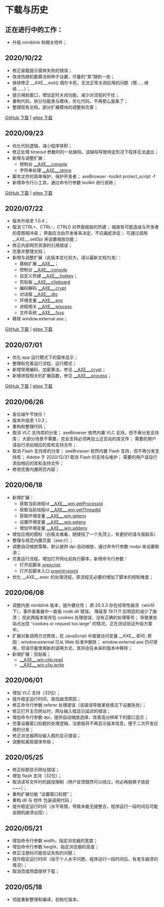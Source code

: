 # 下载与历史

## 正在进行中的工作：
- 升级 miniblink 和相关控件；

## 2020/10/22
- 修正装载提示窗体失败的错误；
- 改进伪随机数算法和种子设置，尽量的“真”随机一些；
- 继续修正 \_\_AXE\_\_.exit() 偶尔卡死，无法正常关闭应用的问题（嗯……继续……）；
- 提示捐助窗口，增加定时关闭功能，减少对流程的干扰；
- 重构代码，拆分功能类与模块，优化代码，不再那么面条了；
- 整理现有文档，部分扩展模块的调整和完善；

[GitHub 下载](https://raw.githubusercontent.com/Chanix/axeBrowserDoc/master/download/axeBrowser-20201022.zip) | 
[gitee 下载](https://gitee.com/chanix/axeBrowserDoc/raw/master/download/axeBrowser-20201022.zip)

## 2020/09/23
- 优化代码逻辑，减小程序体积；
- 修正处理 timeout 参数时的一处缺陷，该缺陷导致特定形况下程序无法退出；
- 新增与调整扩展：
    - 控制台            [\_\_AXE\_\_.console](AXE_console.md#axe_console)
    - 字符串处理        [\_\_AXE\_\_.string](AXE_string.md#axe_string)
- 脚本文件的简单保护，保护开发者；
    axeBrowser -toolkit protect_script -f <filename>
- 新增命令行小工具，通过命令行参数 toolkit 进行调用；


[GitHub 下载](https://raw.githubusercontent.com/Chanix/axeBrowserDoc/master/download/axeBrowser-20200923.zip) | 
[gitee 下载](https://gitee.com/chanix/axeBrowserDoc/raw/master/download/axeBrowser-20200923.zip)


## 2020/07/22
- 版本升级至 1.0.4；
- 取消 CTRL+、CTRL-、CTRL0 对界面缩放的热键；
        缩放有可能造成与开发者的意图相冲突；
        界面应当由开发者来决定，不应画蛇添足；
        可通过调用 \_\_AXE\_\_.setDpi 来设置缩放功能；
- 修正内部网页资源的引用错误；
- 完善并整理文档；
- 新增与调整扩展（此版本变化较大，请以最新文档为准）：
    - 基础扩展          [\_\_AXE\_\_](AXE_core.md#axe)；
    - 控制台            [\_\_AXE\_\_.console](AXE_console.md#axe_console)
    - 自定义热键        [\_\_AXE\_\_.hotkey](AXE_hotkey.md#axe_hotkey)；
    - 剪贴板            [\_\_AXE\_\_.clipboard](AXE_clipboard.md#axe_clipboard)
    - 编码解码          [\_\_AXE\_\_.crypt](AXE_process.md#axe_crypt)
    - 对话框            [\_\_AXE\_\_.dlg](AXE_dlg.md#axe_dlg)
    - 环境变量          [\_\_AXE\_\_.env](AXE_clipboard.md#axe_env)
    - 进程相关          [\_\_AXE\_\_.process](AXE_process.md#axe_process)
    - 文件系统          [\_\_AXE\_\_.fsys](AXE_fsys.md#axe_fsys)
- 移除 window.external.axe；


[GitHub 下载](https://raw.githubusercontent.com/Chanix/axeBrowserDoc/master/download/axeBrowser-20200722.zip) | 
[gitee 下载](https://gitee.com/chanix/axeBrowserDoc/raw/master/download/axeBrowser-20200722.zip) 


## 2020/07/01
- 优化 app 运行模式下的窗体显示；
- 整理和完善运行流程、运行模式；
- 新增常用编码、加密算法，参见 [\_\_AXE\_\_.crypt](AXE_crypt.md#axe_crypt)；
- 新增进程相关的扩展函数，参见 [\_\_AXE\_\_.process](AXE_process.md#axe_process)；


[GitHub 下载](https://raw.githubusercontent.com/Chanix/axeBrowserDoc/master/download/axeBrowser-20200701.zip) | 
[gitee 下载](https://gitee.com/chanix/axeBrowserDoc/raw/master/download/axeBrowser-20200701.zip) 


## 2020/06/26
- 各位端午节快乐！
- 版本升级至 1.0.3；
- 重构和整理代码；
- 取消 VLC 支持库的分发；
        axeBrowser 依然内置 VLC 支持，但不再分发支持库；
        大部分场景不需要，完全支持必须再加上近百兆的库文件；
        需要的用户请自行添加相应的库和支持文件；
- 取消 Flash 支持库的分发；
        axeBrowser 依然内置 Flash 支持，但不再分发支持库；
        Adobe 于 2020/12/31 取消 Flash 的支持与维护；
        需要的用户请自行添加相应的库和支持文件；
- 修改完善内置网页内容；


## 2020/06/18
- 新增扩展：
    - 获取当前进程id    [\_\_AXE\_\_.win.getProcessId](jscall.md#axe_win_getProcessId)
    - 获取当前线程id    [\_\_AXE\_\_.win.getThreadId](jscall.md#axe_win_getThreadId)
    - 获取环境变量      [\_\_AXE\_\_.win.getenv](jscall.md#axe_win_getenv)
    - 设置环境变量      [\_\_AXE\_\_.win.setenv](jscall.md#axe_win_setenv)
    - 增加环境变量      [\_\_AXE\_\_.win.addenv](jscall.md#axe_win_addenv)
- 增加应用的图标（白板太难看，随便找了一个先顶上，有更好的请与我联系）
- 整理与规范内置页面（axe://）；
- 调整自动缩放策略，默认提供 dpi 自动缩放，通过命令行参数 nodpi 来设置取消；
- 完善运行流程，增加打开网址前执行脚本，新增命令行参数：
    - 打开前脚本        [prescript](todo.md)
    - 打开前脚本入口    [preentrypoint](todo.md)
- 优化 \_\_AXE\_\_.exec 的处理流程，原流程无必要的增加了脚本的控制难度；

## 2020/06/08
- 调整内嵌 miniblink 版本，提升健壮性；
        原 20.3.3 存在经常性崩溃（win10下），事件查看器中一直报 node.dll 错误。
        降级至 19.11.11 后明显的减少了崩溃；
        但此两版本皆存在 cookies 处理错误，没有正确的处理等号；
        导致某些站点出现 “cookies or request too large” 的情况，正在测试验证升级方案中。
- 扩展对象调用方式修改，在 JavaScript 中直接访问变量 \_\_AXE\_\_ 即可;
        原因：window.external 已从 Web 标准中删除；
        window.external.axe 仍可使用，但请尽量使用新的调用方式，其将会在未来的版本中移除；
- 新增扩展：剪贴板；
    - [\_\_AXE\_\_.win.clip.read](jscall.md#axe_win_clip_read)
    - [\_\_AXE\_\_.win.clip.write](jscall.md#axe_win_clip_write)

## 2020/06/01
- 增加 VLC 支持（32位）；
- 提升稳定运行时间，查找崩溃原因；
- 修正命令行参数 referer 处理错误（该错误导致某些情况下设置失败）；
- 修正打开主页网址时，网址输入框显示延迟的错误；
- 增加命令行参数 dpi，提供自动缩放选择，改善高分辨率下的窗口显示；
- 完善设置窗口标题的处理逻辑，注册版将不再显示版本信息，便于二次开发应用的分发；
- 修正浏览器网址输入框的显示错误；
- 调整和美观窗体布局；

## 2020/05/25
- 修正标题显示网址错误；
- 增加 flash 支持（32位）；
- 取消读写文件时的路径限制（用户反馈既然可以绕过，何必再脱裤子放屁~~~）；
- 重构扩展功能 “设置窗口标题”；
- 重构 dll 与 控件 包装调用代码；
- 提升稳定运行时间（水平有限，导致未能无缝整合，程序运行一段时间后可能会随机崩溃出现）；

## 2020/05/21
- 增加命令行参数 width，指定浏览器的宽度；
- 增加命令行参数 height，指定浏览器的高度；
- 修正注册码可能验证失败的问题；
- 提升稳定运行时间（由于个人水平问题，程序运行一段时间后，有发生崩溃的情况）；
- 取消百度网盘提供下载；

## 2020/05/18
- 彻底重新整理和编译，初始化版本。
